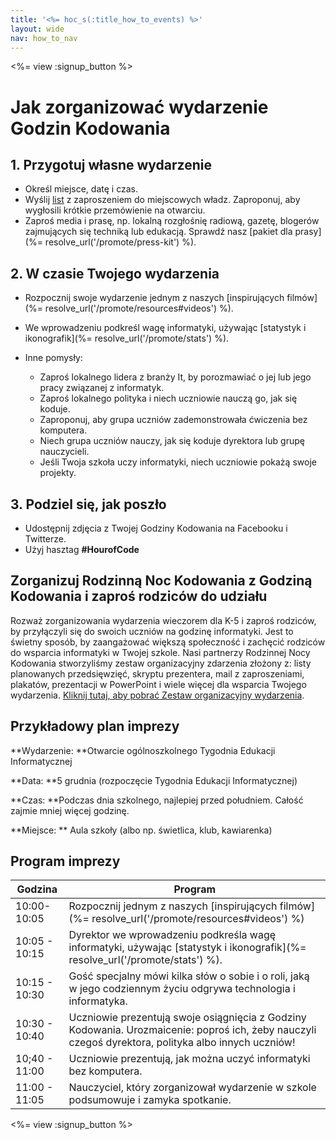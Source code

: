 ```yaml
---
title: '<%= hoc_s(:title_how_to_events) %>'
layout: wide
nav: how_to_nav
---
```

<%= view :signup_button %>

# Jak zorganizować wydarzenie Godzin Kodowania

## 1. Przygotuj własne wydarzenie

- Określ miejsce, datę i czas.
- Wyślij [list](https://docs.google.com/a/code.org/document/d/1eP41sKW7y0qq_JvkRIgZK8dWYICaGRZ4CCDETXa78wY/edit) z zaproszeniem do miejscowych władz. Zaproponuj, aby wygłosili krótkie przemówienie na otwarciu.
- Zaproś media i prasę, np. lokalną rozgłośnię radiową, gazetę, blogerów zajmujących się techniką lub edukacją. Sprawdź nasz [pakiet dla prasy](%= resolve_url('/promote/press-kit') %).

## 2. W czasie Twojego wydarzenia

- Rozpocznij swoje wydarzenie jednym z naszych [inspirujących filmów](%= resolve_url('/promote/resources#videos') %).
- We wprowadzeniu podkreśl wagę informatyki, używając [statystyk i ikonografik](%= resolve_url('/promote/stats') %).   
      
    
- Inne pomysły: 
    - Zaproś lokalnego lidera z branży It, by porozmawiać o jej lub jego pracy związanej z informatyk.
    - Zaproś lokalnego polityka i niech uczniowie nauczą go, jak się koduje.
    - Zaproponuj, aby grupa uczniów zademonstrowała ćwiczenia bez komputera.
    - Niech grupa uczniów nauczy, jak się koduje dyrektora lub grupę nauczycieli.
    - Jeśli Twoja szkoła uczy informatyki, niech uczniowie pokażą swoje projekty.

## 3. Podziel się, jak poszło

- Udostępnij zdjęcia z Twojej Godziny Kodowania na Facebooku i Twitterze. 
- Użyj hasztag **#HourofCode**

## Zorganizuj Rodzinną Noc Kodowania z Godziną Kodowania i zaproś rodziców do udziału

Rozważ zorganizowania wydarzenia wieczorem dla K-5 i zaproś rodziców, by przyłączyli się do swoich uczniów na godzinę informatyki. Jest to świetny sposób, by zaangażować większą społeczność i zachęcić rodziców do wsparcia informatyki w Twojej szkole. Nasi partnerzy Rodzinnej Nocy Kodowania stworzyliśmy zestaw organizacyjny zdarzenia złożony z: listy planowanych przedsięwzięć, skryptu prezentera, mail z zaproszeniami, plakatów, prezentacji w PowerPoint i wiele więcej dla wsparcia Twojego wydarzenia. [ Kliknij tutaj, aby pobrać Zestaw organizacyjny wydarzenia](http://www.familycodenight.org/DownloadCodeDotOrg.html).

## Przykładowy plan imprezy

**Wydarzenie: **Otwarcie ogólnoszkolnego Tygodnia Edukacji Informatycznej

**Data: **5 grudnia (rozpoczęcie Tygodnia Edukacji Informatycznej)

**Czas: **Podczas dnia szkolnego, najlepiej przed południem. Całość zajmie mniej więcej godzinę.

**Miejsce: ** Aula szkoły (albo np. świetlica, klub, kawiarenka)   
  


## Program imprezy

| Godzina       | Program                                                                                                                                             |
| ------------- | --------------------------------------------------------------------------------------------------------------------------------------------------- |
| 10:00-10:05   | Rozpocznij jednym z naszych [inspirujących filmów](%= resolve_url('/promote/resources#videos') %)                                                   |
| 10:05 - 10:15 | Dyrektor we wprowadzeniu podkreśla wagę informatyki, używając [statystyk i ikonografik](%= resolve_url('/promote/stats') %).                        |
| 10:15 - 10:30 | Gość specjalny mówi kilka słów o sobie i o roli, jaką w jego codziennym życiu odgrywa technologia i informatyka.                                    |
| 10:30 - 10:40 | Uczniowie prezentują swoje osiągnięcia z Godziny Kodowania. Urozmaicenie: poproś ich, żeby nauczyli czegoś dyrektora, polityka albo innych uczniów! |
| 10;40 - 11:00 | Uczniowie prezentują, jak można uczyć informatyki bez komputera.                                                                                    |
| 11:00 - 11:05 | Nauczyciel, który zorganizował wydarzenie w szkole podsumowuje i zamyka spotkanie.                                                                  |

<%= view :signup_button %>